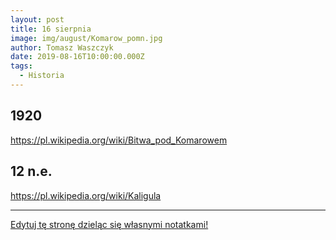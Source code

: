 ```yaml
---
layout: post
title: 16 sierpnia
image: img/august/Komarow_pomn.jpg
author: Tomasz Waszczyk
date: 2019-08-16T10:00:00.000Z
tags:
  - Historia
---
```


## 1920

<https://pl.wikipedia.org/wiki/Bitwa_pod_Komarowem>

## 12 n.e.

https://pl.wikipedia.org/wiki/Kaligula

---

<a href="https://github.com/TomaszWaszczyk/historia.waszczyk.com/edit/master/src/content/august-31.md" target="_blank">Edytuj tę stronę dzieląc się własnymi notatkami!</a>
